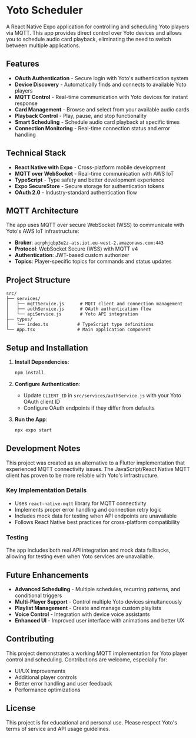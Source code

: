 # Yoto Scheduler

A React Native Expo application for controlling and scheduling Yoto players via MQTT. This app provides direct control over Yoto devices and allows you to schedule audio card playback, eliminating the need to switch between multiple applications.

## Features

- **OAuth Authentication** - Secure login with Yoto's authentication system
- **Device Discovery** - Automatically finds and connects to available Yoto players
- **MQTT Control** - Real-time communication with Yoto devices for instant response
- **Card Management** - Browse and select from your available audio cards
- **Playback Control** - Play, pause, and stop functionality
- **Smart Scheduling** - Schedule audio card playback at specific times
- **Connection Monitoring** - Real-time connection status and error handling

## Technical Stack

- **React Native with Expo** - Cross-platform mobile development
- **MQTT over WebSocket** - Real-time communication with AWS IoT
- **TypeScript** - Type safety and better development experience
- **Expo SecureStore** - Secure storage for authentication tokens
- **OAuth 2.0** - Industry-standard authentication flow

## MQTT Architecture

The app uses MQTT over secure WebSocket (WSS) to communicate with Yoto's AWS IoT infrastructure:

- **Broker**: `aqrphjqbp3u2z-ats.iot.eu-west-2.amazonaws.com:443`
- **Protocol**: WebSocket Secure (WSS) with MQTT v4
- **Authentication**: JWT-based custom authorizer
- **Topics**: Player-specific topics for commands and status updates

## Project Structure

```
src/
├── services/
│   ├── mqttService.js      # MQTT client and connection management
│   ├── authService.js      # OAuth authentication flow
│   └── apiService.js       # Yoto API integration
├── types/
│   └── index.ts           # TypeScript type definitions
└── App.tsx                # Main application component
```

## Setup and Installation

1. **Install Dependencies**:
   ```bash
   npm install
   ```

2. **Configure Authentication**:
   - Update `CLIENT_ID` in `src/services/authService.js` with your Yoto OAuth client ID
   - Configure OAuth endpoints if they differ from defaults

3. **Run the App**:
   ```bash
   npx expo start
   ```

## Development Notes

This project was created as an alternative to a Flutter implementation that experienced MQTT connectivity issues. The JavaScript/React Native MQTT client has proven to be more reliable with Yoto's infrastructure.

### Key Implementation Details

- Uses `react-native-mqtt` library for MQTT connectivity
- Implements proper error handling and connection retry logic
- Includes mock data for testing when API endpoints are unavailable
- Follows React Native best practices for cross-platform compatibility

### Testing

The app includes both real API integration and mock data fallbacks, allowing for testing even when Yoto services are unavailable.

## Future Enhancements

- **Advanced Scheduling** - Multiple schedules, recurring patterns, and conditional triggers
- **Multi-Player Support** - Control multiple Yoto devices simultaneously
- **Playlist Management** - Create and manage custom playlists
- **Voice Control** - Integration with device voice assistants
- **Enhanced UI** - Improved user interface with animations and better UX

## Contributing

This project demonstrates a working MQTT implementation for Yoto player control and scheduling. Contributions are welcome, especially for:

- UI/UX improvements
- Additional player controls
- Better error handling and user feedback
- Performance optimizations

## License

This project is for educational and personal use. Please respect Yoto's terms of service and API usage guidelines.
